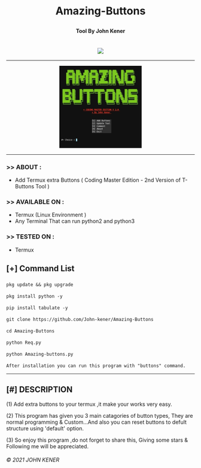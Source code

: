
<h1><p align= "center">  Amazing-Buttons </p></h1>
<h4><p align = "center">Tool By John Kener<p><h4>
<div>  
<p align= "center">
<br />
<img src="https://avatars.githubusercontent.com/u/73270248?s=400&u=bef4e844e704f70ef0aa3e5c70e4b3f0d3d63275&v=4",width="80", height="80",alt="john-kener"/>
</p>
<hr />
<p align="center">
<img src="https://github.com/John-kener/Amazing-Buttons/blob/main/tmp/Screenshot_20211202-104718-1.jpg" alt="Tool Pic" width="220" height="220"/>
</p>
</div>

<hr />

### >> ABOUT :

* Add Termux extra Buttons ( Coding Master Edition -  2nd Version of T-Buttons Tool )

### >> AVAILABLE ON :

* Termux (Linux Environment )
* Any Terminal That can run python2 and python3

### >> TESTED ON :

* Termux


<h2><p align = "left">[+] Command List</p></h2>
	
	
<div align ="left">
	
```pkg update && pkg upgrade```
   
```pkg install python -y ```
        
```pip install tabulate -y ```

```git clone https://github.com/John-kener/Amazing-Buttons```
        
```cd Amazing-Buttons```
   
```python Req.py```
     
```python Amazing-buttons.py```
              
```After installation you can run this program with "buttons" command.```

</div>
	
<hr />

## [#] DESCRIPTION
	
(1) Add extra buttons to your termux ,it make your works very easy.

(2) This program has given you 3 main catagories of button types,
      They are normal  programming & Custom...And also you can reset
      buttons to defult structure using 'default' option.
      
(3) So enjoy this program ,do not forget to share this,
      Giving some stars & Following me will be appreciated.
     


###### © 2021 JOHN KENER
